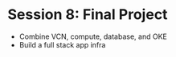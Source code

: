# Session 8: Final Project

- Combine VCN, compute, database, and OKE
- Build a full stack app infra
